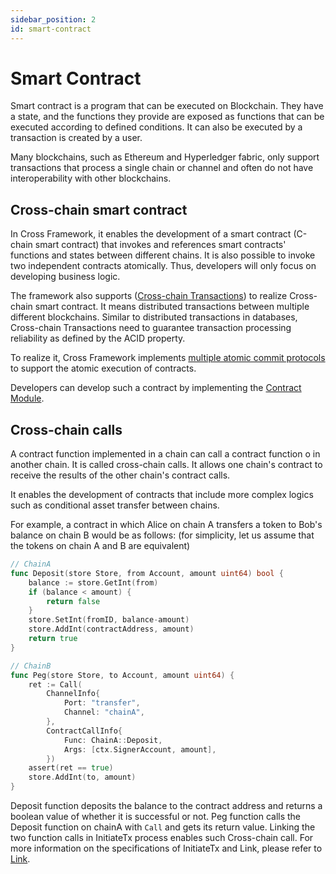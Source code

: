 ```yaml
---
sidebar_position: 2
id: smart-contract
---
```


# Smart Contract

Smart contract is a program that can be executed on Blockchain. They have a state, and the functions they provide are exposed as functions that can be executed according to defined conditions. It can also be executed by a transaction is created by a user.

Many blockchains, such as Ethereum and Hyperledger fabric, only support transactions that process a single chain or channel and often do not have interoperability with other blockchains.

## Cross-chain smart contract

In Cross Framework, it enables the development of a smart contract (C-chain smart contract) that invokes and references smart contracts' functions and states between different chains. It is also possible to invoke two independent contracts atomically. Thus, developers will only focus on developing business logic.

The framework also supports ([Cross-chain Transactions](./03-cross-chain-transaction.md)) to realize Cross-chain smart contract. It means distributed transactions between multiple different blockchains. Similar to distributed transactions in databases, Cross-chain Transactions need to guarantee transaction processing reliability as defined by the ACID property.

To realize it, Cross Framework implements [multiple atomic commit protocols](./04-atomic-commit-protocol.md) to support the atomic execution of contracts.

Developers can develop such a contract by implementing the [Contract Module](./01-overview.md#contract-module).

## Cross-chain calls

A contract function implemented in a chain can call a contract function o in another chain. It is called cross-chain calls. It allows one chain's contract to receive the results of the other chain's contract calls.

It enables the development of contracts that include more complex logics such as conditional asset transfer between chains.

For example, a contract in which Alice on chain A transfers a token to Bob's balance on chain B would be as follows: (for simplicity, let us assume that the tokens on chain A and B are equivalent)

```go
// ChainA
func Deposit(store Store, from Account, amount uint64) bool {
    balance := store.GetInt(from)
    if (balance < amount) {
        return false
    }
    store.SetInt(fromID, balance-amount)
    store.AddInt(contractAddress, amount)
    return true
}

// ChainB
func Peg(store Store, to Account, amount uint64) {
    ret := Call(
        ChannelInfo{
            Port: "transfer",
            Channel: "chainA",
        },
        ContractCallInfo{
            Func: ChainA::Deposit,
            Args: [ctx.SignerAccount, amount],
        })
    assert(ret == true)
    store.AddInt(to, amount)
}
```

Deposit function deposits the balance to the contract address and returns a boolean value of whether it is successful or not. Peg function calls the Deposit function on chainA with `Call` and gets its return value. Linking the two function calls in InitiateTx process enables such Cross-chain call. For more information on the specifications of InitiateTx and Link, please refer to [Link](./03-cross-chain-transaction.md#link).
